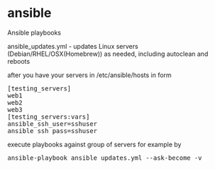 # ansible
Ansible playbooks

ansible_updates.yml - updates Linux servers (Debian/RHEL/OSX(Homebrew)) as needed, including autoclean and reboots

after you have your servers in /etc/ansible/hosts in form 
<pre>
[testing_servers]
web1
web2
web3
[testing_servers:vars]
ansible_ssh_user=sshuser
ansible_ssh_pass=sshuser
</pre>
execute playbooks against group of servers for example by 
<pre>
ansible-playbook ansible_updates.yml --ask-become -v
</pre>

